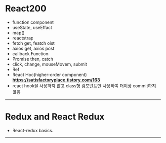# React200 

- function component
- useState, useEffact
- map()
- reactstrap
- fetch get, featch oist
- axios get, axios post
- callback Function
- Promise then, catch
- click, change, mouseMovem, submit
- Ref
- React Hoc(higher-order component) **https://satisfactoryplace.tistory.com/163**
- react hook을 사용하지 않고 class형 컴포넌트만 사용하여 더이상 commit하지 않음
---------------

# Redux and React Redux
- React-redux basics.
---------------
